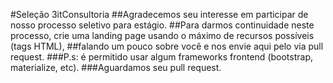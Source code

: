 #Seleção 3itConsultoria
##Agradecemos seu interesse em participar de nosso processo seletivo para estágio.
##Para darmos continuidade neste processo, crie uma landing page usando o máximo de recursos possíveis (tags HTML),
##falando um pouco sobre você e nos envie aqui pelo via pull request.
###P.s: é permitido usar algum frameworks frontend (bootstrap, materialize, etc).
###Aguardamos seu pull request.
